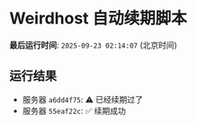 # Weirdhost 自动续期脚本

**最后运行时间**: `2025-09-23 02:14:07` (北京时间)

## 运行结果

- 服务器 `a6dd4f75`: ⚠️ 已经续期过了
- 服务器 `55eaf22c`: ✅ 续期成功

